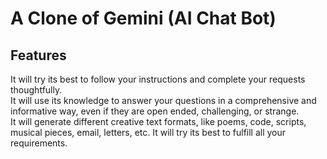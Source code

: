 # A Clone of Gemini (AI Chat Bot)

## Features

It will try its best to follow your instructions and complete your requests thoughtfully.  
It will use its knowledge to answer your questions in a comprehensive and informative way, even if they are open ended, challenging, or strange.  
It will generate different creative text formats, like poems, code, scripts, musical pieces, email, letters, etc. It will try its best to fulfill all your requirements.  
